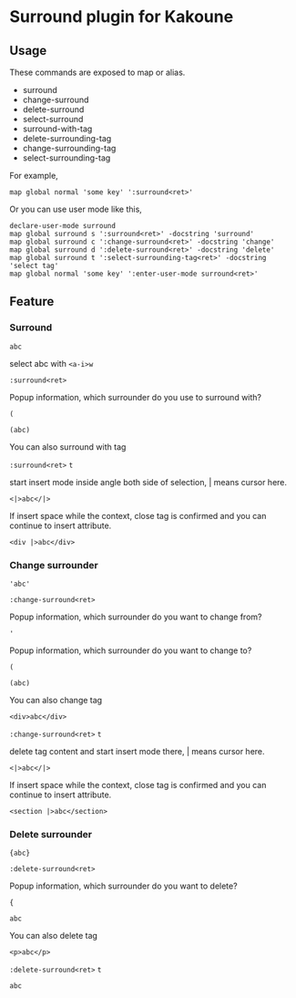 # Surround plugin for Kakoune

## Usage
These commands are exposed to map or alias.
- surround
- change-surround
- delete-surround
- select-surround
- surround-with-tag
- delete-surrounding-tag
- change-surrounding-tag
- select-surrounding-tag

For example,
```
map global normal 'some key' ':surround<ret>'
```
Or you can use user mode like this,
```
declare-user-mode surround
map global surround s ':surround<ret>' -docstring 'surround'
map global surround c ':change-surround<ret>' -docstring 'change'
map global surround d ':delete-surround<ret>' -docstring 'delete'
map global surround t ':select-surrounding-tag<ret>' -docstring 'select tag'
map global normal 'some key' ':enter-user-mode surround<ret>'
```

## Feature
### Surround
```
abc
```
select abc with `<a-i>w`

`:surround<ret>`

Popup information, which surrounder do you use to surround with?

`(`
```
(abc)
```
You can also surround with tag

`:surround<ret>` `t`

start insert mode inside angle both side of selection, | means cursor here.
```
<|>abc</|>
```
If insert space while the context, close tag is confirmed and you can continue to insert attribute.
```
<div |>abc</div>
```
### Change surrounder
```
'abc'
```
`:change-surround<ret>`

Popup information, which surrounder do you want to change from?

`'`

Popup information, which surrounder do you want to change to?

`(`
```
(abc)
```
You can also change tag
```
<div>abc</div>
```
`:change-surround<ret>` `t`

delete tag content and start insert mode there, | means cursor here.
```
<|>abc</|>
```
If insert space while the context, close tag is confirmed and you can continue to insert attribute.
```
<section |>abc</section>
```

### Delete surrounder
```
{abc}
```
`:delete-surround<ret>`

Popup information, which surrounder do you want to delete?

`{`
```
abc
```
You can also delete tag
```
<p>abc</p>
```
`:delete-surround<ret>` `t`
```
abc
```
